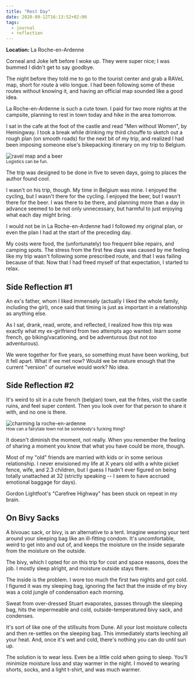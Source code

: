 ```yaml
---
title: "Rest Day"
date: 2020-09-12T16:13:52+02:00
tags:
  - journal
  - reflection
---
```


**Location:** La Roche-en-Ardenne

Corneal and Joke left before I woke up. They were super nice; I was bummed I
didn't get to say goodbye.

The night before they told me to go to the tourist center and grab a RAVeL map,
short for route à vélo longue. I had been following some of these routes
without knowing it, and having an official map sounded like a good idea.

La Roche-en-Ardenne is such a cute town. I paid for two more nights at the
campsite, planning to rest in town today and hike in the area tomorrow.

I sat in the cafe at the foot of the castle and read "Men without Women", by
Hemingway.  I took a break while drinking my third chouffe to sketch out a
rough plan (on smooth roads) for the next bit of my trip, and realized I had
been imposing someone else's bikepacking itinerary on my trip to Belgium.

<img style="max-width: 100%; width: auto; height: auto;" src="/images/roche_map.jpg" alt="ravel map and a beer">
<figcaption><small>Logistics can be fun.</small></figcaption>

The trip was designed to be done in five to seven days, going to places the
author found cool.

I wasn't on his trip, though. My time in Belgium was mine. I enjoyed the
cycling, but I wasn't there for the cycling. I enjoyed the beer, but I wasn't
there for the beer. I was there to be there, and planning more than a day in
advance seemed to be not only unnecessary, but harmful to just enjoying what
each day might bring.

I would not be in La Roche-en-Ardenne had I followed my original
plan, or even the plan I had at the start of the preceding day.

My costs were food, the (unfortunately) too frequent bike repairs, and camping
spots. The stress from the first few days was caused by me feeling like my trip
wasn't following some prescribed route, and that I was failing because of that.
Now that I had freed myself of that expectation, I started to relax.

## Side Reflection #1

An ex's father, whom I liked immensely (actually I liked the whole family,
including the girl), once said that timing is just as important in a
relationship as anything else.

As I sat, drank, read, wrote, and reflected, I realized how this trip was
exactly what my ex-girlfriend from two attempts ago wanted: learn some french,
go biking/vacationing, and be adventurous (but not *too* adventurous).

We were together for five years, so something must have been working, but it
fell apart. What if we met now? Would we be mature enough that the current
"version" of ourselve would work? No idea.

## Side Reflection #2

It's weird to sit in a cute french (belgian) town, eat the frites, visit the
castle ruins, and feel super content. Then you look over for that person to
share it with, and no one is there.

<img style="max-width: 100%; width: auto; height: auto;" src="/images/roche_river.jpg" alt="charming la roche-en-ardenne">
<figcaption><small>How can a fairytale town not be somebody's fucking thing?</small></figcaption>

It doesn't diminish the moment, not really. When you remember the feeling of
sharing a moment you know that what you have could be more, though.

Most of my "old" friends are married with kids or in some serious relationship.
I never envisioned my life at X years old with a white picket fence, wife, and
2.3 children, but I guess I hadn't ever figured on being totally unattached at
32 (strictly speaking -- I seem to have accrued emotional baggage for days).

Gordon Lightfoot's "Carefree Highway" has been stuck on repeat in my brain.

## On Bivy Sacks

A bivouac sack, or bivy, is an alternative to a tent. Imagine wearing your tent
around your sleeping bag like an ill-fitting condom. It's uncomfortable, weird
to get into and out of, and keeps the moisture on the inside separate from the
moisture on the outside.

The bivy, which I opted for on this trip for cost and space reasons, does the
job. I mostly sleep alright, and moisture outside stays there.

The inside is the problem. I wore too much the first two nights and got cold. I
figured it was my sleeping bag, ignoring the fact that the inside of my bivy
was a cold jungle of condensation each morning.

Sweat from over-dressed Stuart evaporates, passes through the sleeping bag,
hits the impermeable and cold, outside-temperatured bivy sack, and condenses.

It's sort of like one of the stillsuits from Dune. All your lost moisture
collects and then re-settles on the sleeping bag. This immediately starts
leeching all your heat. And, once it's wet and cold, there's nothing you can do
until sun up.

The solution is to wear less. Even be a little cold when going to sleep. You'll
minimize moisture loss and stay warmer in the night. I moved to wearing shorts,
socks, and a light t-shirt, and was much warmer.
